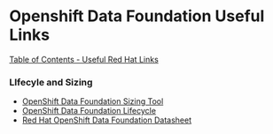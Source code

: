 # Openshift Data Foundation Useful Links


[Table of Contents - Useful Red Hat Links](https://github.com/pslucas0212/UsefulRedHatLinks)

### LIfecyle and Sizing
- [OpenShift Data Foundation Sizing Tool](https://sizer.ocs.ninja)
- [OpenShift Data Foundation Lifecycle](https://access.redhat.com/support/policy/updates/openshift#odf)
- [Red Hat OpenShift Data Foundation Datasheet](https://www.redhat.com/en/resources/add-capabilities-enterprise-deployments-datasheet)
